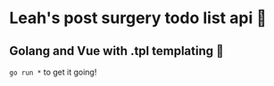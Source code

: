# Leah's post surgery todo list api 🥼

## Golang and Vue with .tpl templating 🦕

`go run *` to get it going!